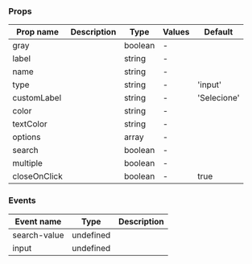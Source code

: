 ### Props

| Prop name    | Description | Type    | Values | Default     |
| ------------ | ----------- | ------- | ------ | ----------- |
| gray         |             | boolean | -      |             |
| label        |             | string  | -      |             |
| name         |             | string  | -      |             |
| type         |             | string  | -      | 'input'     |
| customLabel  |             | string  | -      | 'Selecione' |
| color        |             | string  | -      |             |
| textColor    |             | string  | -      |             |
| options      |             | array   | -      |             |
| search       |             | boolean | -      |             |
| multiple     |             | boolean | -      |             |
| closeOnClick |             | boolean | -      | true        |

### Events

| Event name   | Type      | Description |
| ------------ | --------- | ----------- |
| search-value | undefined |
| input        | undefined |
